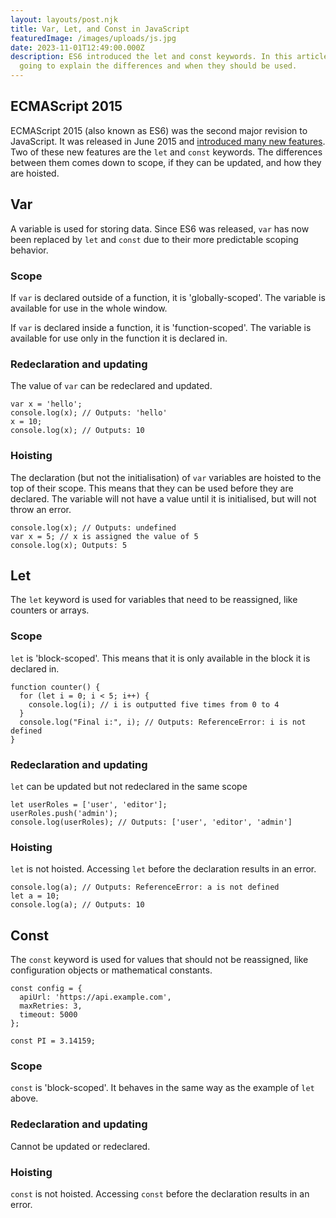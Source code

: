 ```yaml
---
layout: layouts/post.njk
title: Var, Let, and Const in JavaScript
featuredImage: /images/uploads/js.jpg
date: 2023-11-01T12:49:00.000Z
description: ES6 introduced the let and const keywords. In this article I am
  going to explain the differences and when they should be used.
---
```

## ECMAScript 2015

ECMAScript 2015 (also known as ES6) was the second major revision to JavaScript. It was released in June 2015 and [introduced many new features](https://www.w3schools.com/js/js_es6.asp). Two of these new features are the `let` and `const` keywords. The differences between them comes down to scope, if they can be updated, and how they are hoisted.

## Var
A variable is used for storing data. Since ES6 was released, `var` has now been replaced by `let` and `const` due to their more predictable scoping behavior.

### Scope
If `var` is declared outside of a function, it is 'globally-scoped'. The variable is available for use in the whole window.

If `var` is declared inside a function, it is 'function-scoped'. The variable is available for use only in the function it is declared in.

### Redeclaration and updating
The value of `var` can be redeclared and updated.

```
var x = 'hello';
console.log(x); // Outputs: 'hello'
x = 10;
console.log(x); // Outputs: 10
```

### Hoisting
The declaration (but not the initialisation) of `var` variables are hoisted to the top of their scope. This means that they can be used before they are declared. The variable will not have a value until it is initialised, but will not throw an error.

```
console.log(x); // Outputs: undefined
var x = 5; // x is assigned the value of 5
console.log(x); Outputs: 5
```

## Let
The `let` keyword is used for variables that need to be reassigned, like counters or arrays.

### Scope
`let` is 'block-scoped'. This means that it is only available in the block it is declared in.

```
function counter() {
  for (let i = 0; i < 5; i++) {
    console.log(i); // i is outputted five times from 0 to 4
  }
  console.log("Final i:", i); // Outputs: ReferenceError: i is not defined
}
```

### Redeclaration and updating
`let` can be updated but not redeclared in the same scope

```
let userRoles = ['user', 'editor'];
userRoles.push('admin');
console.log(userRoles); // Outputs: ['user', 'editor', 'admin']
```

### Hoisting
`let` is not hoisted. Accessing `let` before the declaration results in an error.

```
console.log(a); // Outputs: ReferenceError: a is not defined
let a = 10;
console.log(a); // Outputs: 10
```

## Const
The `const` keyword is used for values that should not be reassigned, like configuration objects or mathematical constants.

```
const config = {
  apiUrl: 'https://api.example.com',
  maxRetries: 3,
  timeout: 5000
};
```

```
const PI = 3.14159;
```

### Scope
`const` is 'block-scoped'. It behaves in the same way as the example of `let` above.

### Redeclaration and updating
Cannot be updated or redeclared.

### Hoisting
`const` is not hoisted. Accessing `const` before the declaration results in an error.

